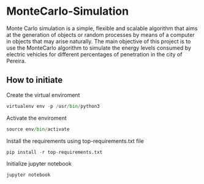 # MonteCarlo-Simulation

Monte Carlo simulation is a simple, flexible and scalable algorithm that aims at the generation of objects or random processes by means of a computer in objects that may arise naturally. The main objective of this project is to use the MonteCarlo algorithm to simulate the energy levels consumed by electric vehicles for different percentages of penetration in the city of Pereira.

## How to initiate

Create the virtual enviroment

```python
virtualenv env -p /usr/bin/python3
```

Activate the enviroment

```python
source env/bin/activate
```

Install the requirements using top-requirements.txt file

```python
pip install -r top-requirements.txt
```

Initialize jupyter notebook

```python
jupyter notebook
```